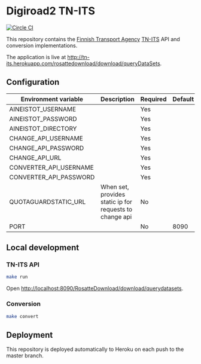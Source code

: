 # Digiroad2 TN-ITS #

[![Circle CI](https://circleci.com/gh/finnishtransportagency/tn-its.svg?style=svg)](https://circleci.com/gh/finnishtransportagency/tn-its)

This repository contains the [Finnish Transport Agency](http://www.liikennevirasto.fi/web/en) [TN-ITS](http://tn-its.eu) API and conversion implementations.

The application is live at http://tn-its.herokuapp.com/rosattedownload/download/queryDataSets.

## Configuration

| Environment variable   | Description | Required | Default |
|------------------------|-------------|----------|---------|
| AINEISTOT_USERNAME     |             | Yes      |         |
| AINEISTOT_PASSWORD     |             | Yes      |         |
| AINEISTOT_DIRECTORY    |             | Yes      |         |
| CHANGE_API_USERNAME    |             | Yes      |         |
| CHANGE_API_PASSWORD    |             | Yes      |         |
| CHANGE_API_URL         |             | Yes      |         |
| CONVERTER_API_USERNAME |             | Yes      |         |
| CONVERTER_API_PASSWORD |             | Yes      |         |
| QUOTAGUARDSTATIC_URL   | When set, provides static ip for requests to change api  | No       |         |
| PORT                   |             | No       | 8090    |

## Local development

### TN-ITS API

```sh
make run
```

Open [http://localhost:8090/RosatteDownload/download/querydatasets](http://localhost:8090/RosatteDownload/download/querydatasets).

### Conversion

```sh
make convert
```

## Deployment

This repository is deployed automatically to Heroku on each push to the master branch.

